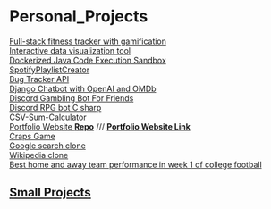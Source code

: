 # Personal_Projects 
[Full-stack fitness tracker with gamification](https://github.com/Z4KKD/fittribe)<br>
[Interactive data visualization tool](https://github.com/Z4KKD/Data-visualization-tool) <br>
[Dockerized Java Code Execution Sandbox](https://github.com/Z4KKD/JavaCodeSandbox)<br>
[SpotifyPlaylistCreator](https://github.com/Z4KKD/SpotifyPlaylistCreator)<br>
[Bug Tracker API](https://github.com/Z4KKD/bug-tracker-backend)<br>
[Django Chatbot with OpenAI and OMDb](https://github.com/Z4KKD/AI-Chatbot) <br>
[Discord Gambling Bot For Friends](https://github.com/Z4KKD/DiscordBot) <br>
[Discord RPG bot C sharp](https://github.com/Z4KKD/Discord-RPG-BOT) <br>
[CSV-Sum-Calculator](https://github.com/Z4KKD/CSV-Sum-Calculator) <br>
[Portfolio Website **Repo**](https://github.com/Z4KKD/Personal-Portfolio-Website) /// [**Portfolio Website Link**](https://z4kkd.netlify.app/)<br>
[Craps Game](https://github.com/Z4KKD/Craps_Game) <br>
[Google search clone](https://github.com/Z4KKD/Google_Search) <br>
[Wikipedia clone](https://github.com/Z4KKD/Wikipedia) <br>
[Best home and away team performance in week 1 of college football](https://github.com/Z4KKD/College_Football)

## [Small Projects](https://github.com/Z4KKD/Gists-Small_Projects)<br>
